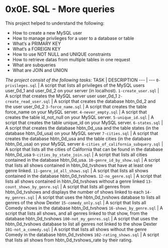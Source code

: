 # 0x0E. SQL - More queries

This project helped to understand the following:
- How to create a new MySQL user
- How to manage privileges for a user to a database or table
- What’s a PRIMARY KEY
- What’s a FOREIGN KEY
- How to use NOT NULL and UNIQUE constraints
- How to retrieve datas from multiple tables in one request
- What are subqueries
- What are JOIN and UNION

*The project consist of the following tasks:*
TASK | DESCRIPTION
--- | ---
`0-privileges.sql` | A script that lists all privileges of the MySQL users user_0d_1 and user_0d_2 on your server (in localhost).
`1-create_user.sql` | A script that creates the MySQL server user user_0d_1
`2-create_read_user.sql` | A script that creates the database hbtn_0d_2 and the user user_0d_2
`3-force_name.sql` | A script that creates the table force_name on your MySQL server.
`4-never_empty.sql` | A script that creates the table id_not_null on your MySQL server.
`5-unique_id.sql` | A script that creates the table unique_id on your MySQL server.
`6-states.sql` | A script that creates the database hbtn_0d_usa and the table states (in the database hbtn_0d_usa) on your MySQL server
`7-cities.sql` | A script that creates the database hbtn_0d_usa and the table cities (in the database hbtn_0d_usa) on your MySQL server
`8-cities_of_california_subquery.sql` | A script that lists all the cities of California that can be found in the database hbtn_0d_usa
`9-cities_by_state_join.sql` | A script that lists all cities contained in the database hbtn_0d_usa.
`10-genre_id_by_show.sql` | A script that lists all shows contained in hbtn_0d_tvshows that have at least one genre linked.
`11-genre_id_all_shows.sql` | A script that lists all shows contained in the database hbtn_0d_tvshows.
`12-no_genre.sql` | A script that lists all shows contained in hbtn_0d_tvshows without a genre linked
`13-count_shows_by_genre.sql` | A script that lists all genres from hbtn_0d_tvshows and displays the number of shows linked to each
`14-my_genres.sql` | A script that uses the hbtn_0d_tvshows database to lists all genres of the show Dexter
`15-comedy_only.sql` | A script that lists all Comedy shows in the database hbtn_0d_tvshows
`16-shows_by_genre.sql` | A script that lists all shows, and all genres linked to that show, from the database hbtn_0d_tvshows
`100-not_my_genres.sql` | A script that uses the hbtn_0d_tvshows database to list all genres not linked to the show Dexter
`101-not_a_comedy.sql` | A script that lists all shows without the genre Comedy in the database hbtn_0d_tvshows
`102-rating_shows.sql` | A script that lists all shows from hbtn_0d_tvshows_rate by their rating.
